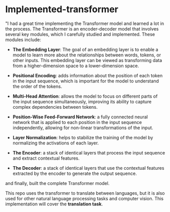 # Implemented-transformer

"I had a great time implementing the Transformer model and learned a lot in the process. The Transformer is an encoder-decoder model that involves several key modules, which I carefully studied and implemented. These modules include:


* **The Embedding Layer**: The goal of an embedding layer is to enable a model to learn more about the relationships between words, tokens, or other inputs. This embedding layer can be viewed as transforming data from a higher-dimension space to a lower-dimension space.

* **Positional Encoding**: adds information about the position of each token in the input sequence, which is important for the model to understand the order of the tokens.

* **Multi-Head Attention**: allows the model to focus on different parts of the input sequence simultaneously, improving its ability to capture complex dependencies between tokens.

* **Position-Wise Feed-Forward Network**: a fully connected neural network that is applied to each position in the input sequence independently, allowing for non-linear transformations of the input.

* **Layer Normalization**: helps to stabilize the training of the model by normalizing the activations of each layer.

* **The Encoder**: a stack of identical layers that process the input sequence and extract contextual features.

* **The Decoder**: a stack of identical layers that use the contextual features extracted by the encoder to generate the output sequence.

and finally, built the complete Transformer model.

This repo uses the transformer to translate between languages, but it is also used for other natural language processing tasks and computer vision. This implementation will cover the **translation task**.
